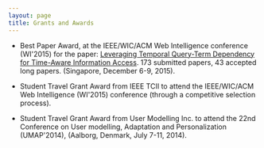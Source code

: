 ```yaml
---
layout: page
title: Grants and Awards
---
```



* Best Paper Award, at the IEEE/WIC/ACM Web Intelligence conference (WI'2015) for the paper: [Leveraging Temporal Query-Term Dependency for Time-Aware Information Access](https://www.irit.fr/publis/SIG/2015_WI_MTB.pdf). 173 submitted papers, 43 accepted long papers. (Singapore, December 6-9, 2015).

* Student Travel Grant Award from IEEE TCII to attend the IEEE/WIC/ACM Web Intelligence (WI'2015) conference (through a competitive selection process).

* Student Travel Grant Award from User Modelling Inc. to attend the 22nd Conference on User modelling, Adaptation and Personalization (UMAP'2014), (Aalborg, Denmark, July  7-11, 2014).